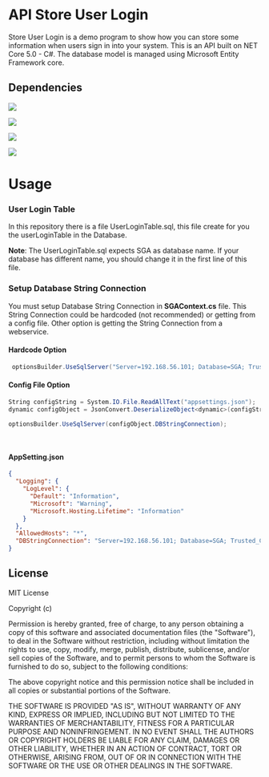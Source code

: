# API Store User Login

Store User Login is a demo program to show how you can store some information when users sign in into your system. This is an API built on NET Core 5.0 - C#. The database model is managed using Microsoft Entity Framework core.


## Dependencies

![](https://img.shields.io/badge/dependencies-dotnetCore-red) 

![](https://img.shields.io/badge/dependencies-Entity_Framework-red)

![](https://img.shields.io/badge/dependencies-Entity_Framework_Tools-red)

![](https://img.shields.io/badge/dependencies-newtonsoft-red)



# Usage
### User Login Table
In this repository there is a file UserLoginTable.sql, this file create for you the userLoginTable in the Database.

**Note**: The UserLoginTable.sql expects SGA as database name. If your database has different name, you should change it in the first line of this file.

### Setup Database String Connection
You must setup Database String Connection in **SGAContext.cs** file. This String Connection could be hardcoded (not recommended) or getting from a config file. Other option is getting the String Connection from a webservice.

#### Hardcode Option

```C#
 optionsBuilder.UseSqlServer("Server=192.168.56.101; Database=SGA; Trusted_Connection=false; User=sa; Password = 123456");
```

#### Config File Option
```C#
String configString = System.IO.File.ReadAllText("appsettings.json");
dynamic configObject = JsonConvert.DeserializeObject<dynamic>(configString);

optionsBuilder.UseSqlServer(configObject.DBStringConnection);
 
			
```
#### AppSetting.json
```json
{
  "Logging": {
    "LogLevel": {
      "Default": "Information",
      "Microsoft": "Warning",
      "Microsoft.Hosting.Lifetime": "Information"
    }
  },
  "AllowedHosts": "*",
  "DBStringConnection": "Server=192.168.56.101; Database=SGA; Trusted_Connection=false; User=sa; Password = 123456"
}
```

## License

MIT License

Copyright (c)

Permission is hereby granted, free of charge, to any person obtaining a copy
of this software and associated documentation files (the "Software"), to deal
in the Software without restriction, including without limitation the rights
to use, copy, modify, merge, publish, distribute, sublicense, and/or sell
copies of the Software, and to permit persons to whom the Software is
furnished to do so, subject to the following conditions:

The above copyright notice and this permission notice shall be included in all
copies or substantial portions of the Software.

THE SOFTWARE IS PROVIDED "AS IS", WITHOUT WARRANTY OF ANY KIND, EXPRESS OR
IMPLIED, INCLUDING BUT NOT LIMITED TO THE WARRANTIES OF MERCHANTABILITY,
FITNESS FOR A PARTICULAR PURPOSE AND NONINFRINGEMENT. IN NO EVENT SHALL THE
AUTHORS OR COPYRIGHT HOLDERS BE LIABLE FOR ANY CLAIM, DAMAGES OR OTHER
LIABILITY, WHETHER IN AN ACTION OF CONTRACT, TORT OR OTHERWISE, ARISING FROM,
OUT OF OR IN CONNECTION WITH THE SOFTWARE OR THE USE OR OTHER DEALINGS IN THE
SOFTWARE.